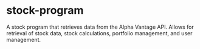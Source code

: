 # stock-program

A stock program that retrieves data from the Alpha Vantage API. Allows for retrieval of stock data, stock calculations, portfolio management, and user management. 
